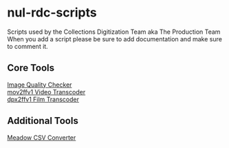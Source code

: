 # nul-rdc-scripts
Scripts used by the Collections Digitization Team aka The Production Team
When you add a script please be sure to add documentation and make sure to comment it. <br/>

## Core Tools <br/>
[Image Quality Checker](https://github.com/nulib/nul-rdc-scripts/tree/main/Image/iqc) <br/>
[mov2ffv1 Video Transcoder](https://github.com/nulib/nul-rdc-scripts/tree/main/Video) <br/>
[dpx2ffv1 Film Transcoder](https://github.com/nulib/nul-rdc-scripts/tree/main/Film/rawcooked) <br/>

## Additional Tools <br/>
[Meadow CSV Converter](https://github.com/nulib/nul-rdc-scripts/tree/main/Misc/meadow_csv_script) <br/>
